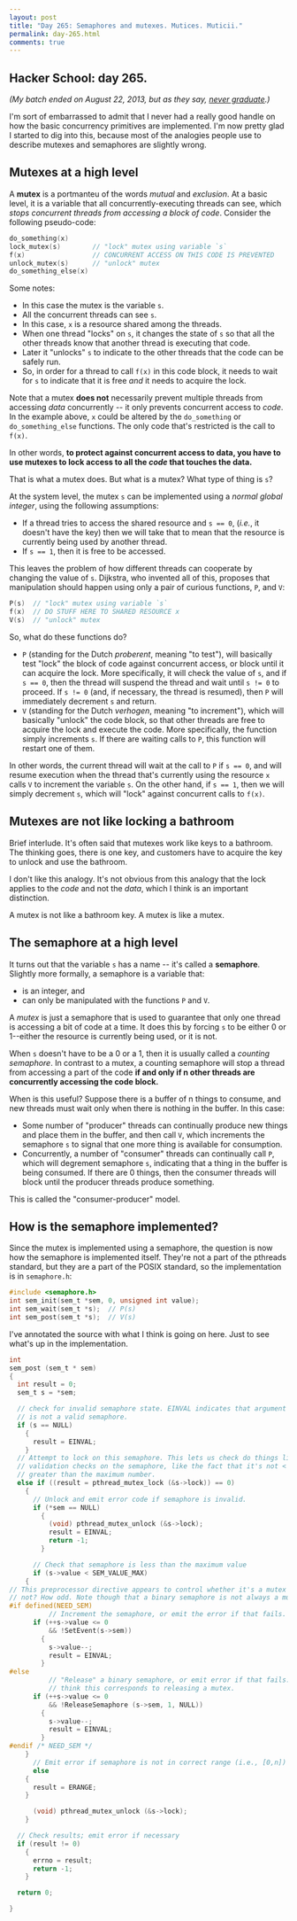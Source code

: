 ```yaml
---
layout: post
title: "Day 265: Semaphores and mutexes. Mutices. Muticii."
permalink: day-265.html
comments: true
---
```



## Hacker School: day 265.

*(My batch ended on August 22, 2013, but as they say, [never graduate](https://www.hackerschool.com/).)*


I'm sort of embarrassed to admit that I never had a really good handle on how the basic concurrency primitives are implemented. I'm now pretty glad I started to dig into this, because most of the analogies people use to describe mutexes and semaphores are slightly wrong.

## Mutexes at a high level

A **mutex** is a portmanteu of the words *mutual* and *exclusion*. At a basic level, it is a variable that all concurrently-executing threads can see, which *stops concurrent threads from accessing a block of code*. Consider the following pseudo-code:

```c
do_something(x) 
lock_mutex(s)        // "lock" mutex using variable `s`
f(x)                 // CONCURRENT ACCESS ON THIS CODE IS PREVENTED
unlock_mutex(s)      // "unlock" mutex
do_something_else(x)
```

Some notes:

* In this case the mutex is the variable `s`.
* All the concurrent threads can see `s`.
* In this case, `x` is a resource shared among the threads.
* When one thread "locks" on `s`, it changes the state of `s` so that all the other threads know that another thread is executing that code.
* Later it "unlocks" `s` to indicate to the other threads that the code can be safely run.
* So, in order for a thread to call `f(x)` in this code block, it needs to wait for `s` to indicate that it is free *and* it needs to acquire the lock.

Note that a mutex **does not** necessarily prevent multiple threads from accessing *data* concurrently -- it only prevents concurrent access to *code*. In the example above, `x` could be altered by the `do_something` or `do_something_else` functions. The only code that's restricted is the call to `f(x)`.

In other words, **to protect against concurrent access to data, you have to use mutexes to lock access to all the *code* that touches the data.**

That is what a mutex does. But what is a mutex? What type of thing is `s`?

At the system level, the mutex `s` can be implemented using a *normal global integer*, using the following assumptions:

* If a thread tries to access the shared resource and `s == 0`, (*i.e.*, it doesn't have the key) then we will take that to mean that the resource is currently being used by another thread.
* If `s == 1`, then it is free to be accessed.

This leaves the problem of how different threads can cooperate by changing the value of `s`. Dijkstra, who invented all of this, proposes that manipulation should happen using only a pair of curious functions, `P`, and `V`:

```c
P(s)  // "lock" mutex using variable `s`
f(x)  // DO STUFF HERE TO SHARED RESOURCE x
V(s)  // "unlock" mutex
```

So, what do these functions do?

* `P` (standing for the Dutch *proberent*, meaning "to test"), will basically test "lock" the block of code against concurrent access, or block until it can acquire the lock. More specifically, it will check the value of `s`, and if `s == 0`, then the thread will suspend the thread and wait until `s != 0` to proceed. If `s != 0` (and, if necessary, the thread is resumed), then `P` will immediately decrement `s` and return.
* `V` (standing for the Dutch *verhogen*, meaning "to increment"), which will basically "unlock" the code block, so that other threads are free to acquire the lock and execute the code. More specifically, the function simply increments `s`. If there are waiting calls to `P`, this function will restart one of them.

In other words, the current thread will wait at the call to `P` if `s == 0`, and will resume execution when the thread that's currently using the resource `x` calls `V` to increment the variable `s`. On the other hand, if `s == 1`, then we will simply decrement `s`, which will "lock" against concurrent calls to `f(x)`.


## Mutexes are not like locking a bathroom

Brief interlude. It's often said that mutexes work like keys to a bathroom. The thinking goes, there is one key, and customers have to acquire the key to unlock and use the bathroom.

I don't like this analogy. It's not obvious from this analogy that the lock applies to the *code* and not the *data*, which I think is an important distinction.

A mutex is not like a bathroom key. A mutex is like a mutex.


## The semaphore at a high level

It turns out that the variable `s` has a name -- it's called a **semaphore**. Slightly more formally, a semaphore is a variable that:

* is an integer, and
* can only be manipulated with the functions `P` and `V`.

A *mutex* is just a semaphore that is used to guarantee that only one thread is accessing a bit of code at a time. It does this by forcing `s` to be either 0 or 1--either the resource is currently being used, or it is not.

When `s` doesn't have to be a 0 or a 1, then it is usually called a *counting semaphore*. In contrast to a mutex, a counting semaphore will stop a thread from accessing a part of the code **if and only if n other threads are concurrently accessing the code block.**

When is this useful? Suppose there is a buffer of n things to consume, and new threads must wait only when there is nothing in the buffer. In this case:

* Some number of "producer" threads can continually produce new things and place them in the buffer, and then call `V`, which increments the semaphore `s` to signal that one more thing is available for consumption.
* Concurrently, a number of "consumer" threads can continually call `P`, which will degrement semaphore `s`, indicating that a thing in the buffer is being consumed. If there are 0 things, then the consumer threads will block until the producer threads produce something.

This is called the "consumer-producer" model.

## How is the semaphore implemented?

Since the mutex is implemented using a semaphore, the question is now how the semaphore is implemented itself. They're not a part of the pthreads standard, but they are a part of the POSIX standard, so the implementation is in `semaphore.h`: 

```c
#include <semaphore.h>
int sem_init(sem_t *sem, 0, unsigned int value);
int sem_wait(sem_t *s);  // P(s)
int sem_post(sem_t *s);  // V(s)
```

I've annotated the source with what I think is going on here. Just to see what's up in the implementation.

```c
int
sem_post (sem_t * sem)
{
  int result = 0;
  sem_t s = *sem;

  // check for invalid semaphore state. EINVAL indicates that argument `sem`
  // is not a valid semaphore.
  if (s == NULL)
    {
      result = EINVAL;
    }
  // Attempt to lock on this semaphore. This lets us check do things like
  // validation checks on the semaphore, like the fact that it's not < 0 or
  // greater than the maximum number.
  else if ((result = pthread_mutex_lock (&s->lock)) == 0)
    {
      // Unlock and emit error code if semaphore is invalid.
      if (*sem == NULL)
        {
          (void) pthread_mutex_unlock (&s->lock);
          result = EINVAL;
          return -1;
        }

      // Check that semaphore is less than the maximum value
      if (s->value < SEM_VALUE_MAX)
	{
// This preprocessor directive appears to control whether it's a mutex or
// not? How odd. Note though that a binary semaphore is not always a mutex.
#if defined(NEED_SEM)
          // Increment the semaphore, or emit the error if that fails.
	  if (++s->value <= 0
	      && !SetEvent(s->sem))
	    {
	      s->value--;
	      result = EINVAL;
	    }
#else
          // "Release" a binary semaphore, or emit error if that fails. I
          // think this corresponds to releasing a mutex.
	  if (++s->value <= 0
	      && !ReleaseSemaphore (s->sem, 1, NULL))
	    {
	      s->value--;
	      result = EINVAL;
	    }
#endif /* NEED_SEM */
	}
      // Emit error if semaphore is not in correct range (i.e., [0,n])
      else
	{
	  result = ERANGE;
	}

      (void) pthread_mutex_unlock (&s->lock);
    }

  // Check results; emit error if necessary
  if (result != 0)
    {
      errno = result;
      return -1;
    }

  return 0;

}
```